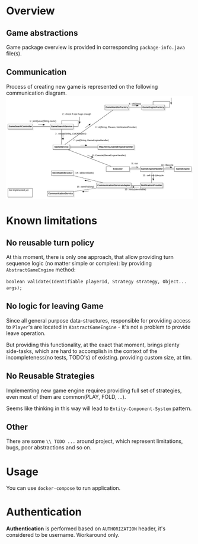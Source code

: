 # Overview

## Game abstractions
Game package overview is provided in corresponding
`package-info.java` file(s).

## Communication
Process of creating new game is represented on the
following communication diagram.
![Alt text](docs/creategame.svg?raw=true "Create Game")


# Known limitations

## No reusable turn policy

At this moment, there is only one approach,
that allow providing turn sequence logic
(no matter simple or complex): by providing
`AbstractGameEngine` method:

`boolean validate(Identifiable playerId, Strategy strategy, Object... args);`

## No logic for leaving Game 

Since all general purpose data-structures, responsible for
providing access to `Player`'s are located in 
`AbstractGameEngine` - it's not a problem to provide 
leave operation.

But providing this functionality, at the exact that moment, 
brings plenty side-tasks, which are hard to accomplish 
in the context of the incompleteness(no tests, TODO's) of existing.
providing custom size, at tim.

## No Reusable Strategies
Implementing new game engine requires providing full set of
strategies, even most of them are common(PLAY, FOLD, ...).

Seems like thinking in this way will lead to `Entity-Component-System` 
pattern.

## Other
There are some `\\ TODO ...` around project, which 
represent limitations, bugs, poor abstractions and so on.

# Usage
You can use `docker-compose` to run application.


# Authentication
**Authentication** is performed based on `AUTHORIZATION` header,
it's considered to be username. Workaround only.



